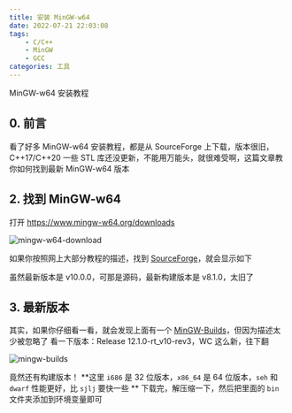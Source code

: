 ```yaml
---
title: 安装 MinGW-w64
date: 2022-07-21 22:03:08
tags:
    - C/C++
    - MinGW
    - GCC
categories: 工具
---
```


MinGW-w64 安装教程

<!-- more -->

## 0. 前言

看了好多 MinGW-w64 安装教程，都是从 SourceForge 上下载，版本很旧，C++17/C++20 一些 STL 库还没更新，不能用万能头，就很难受啊，这篇文章教你如何找到最新 MinGW-w64 版本

## 2. 找到 MinGW-w64

打开 https://www.mingw-w64.org/downloads

![mingw-w64-download](https://static-argvchs.netlify.app/images/mingw-w64-download.png)

如果你按照网上大部分教程的描述，找到 [SourceForge](http://sourceforge.net/projects/mingw-w64/files/mingw-w64/)，就会显示如下

虽然最新版本是 v10.0.0，可那是源码，最新构建版本是 v8.1.0，太旧了

## 3. 最新版本

其实，如果你仔细看一看，就会发现上面有一个 [MinGW-Builds](https://github.com/niXman/mingw-builds-binaries/releases)，但因为描述太少被忽略了
看一下版本：Release 12.1.0-rt_v10-rev3，WC 这么新，往下翻

![mingw-builds](https://static-argvchs.netlify.app/images/mingw-builds.png)

竟然还有构建版本！
**这里 `i686` 是 32 位版本，`x86_64` 是 64 位版本，`seh` 和 `dwarf` 性能更好，比 `sjlj` 要快一些 **
下载完，解压缩一下，然后把里面的 `bin` 文件夹添加到环境变量即可
